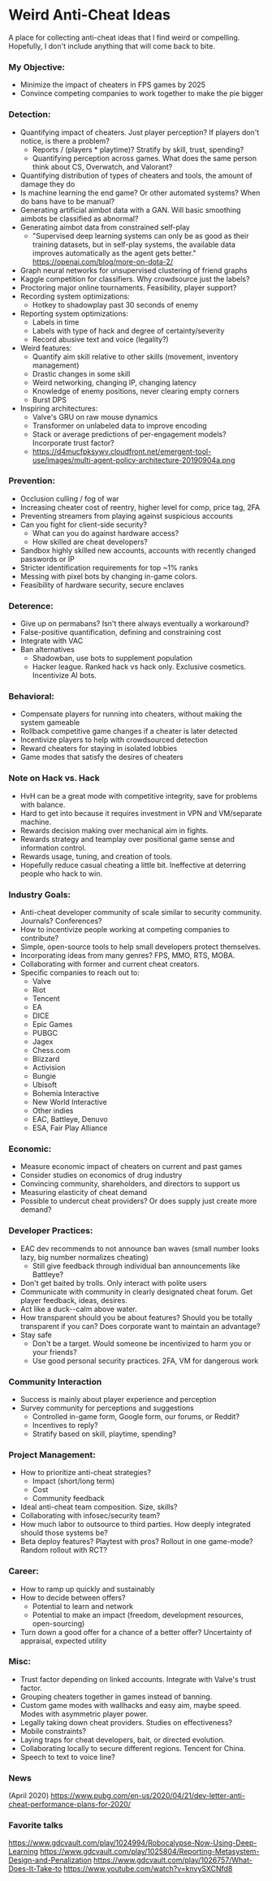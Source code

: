 # Weird Anti-Cheat Ideas
A place for collecting anti-cheat ideas that I find weird or compelling.  
Hopefully, I don't include anything that will come back to bite.

### My Objective:
- Minimize the impact of cheaters in FPS games by 2025
- Convince competing companies to work together to make the pie bigger

### Detection:  
- Quantifying impact of cheaters. Just player perception? If players don't notice, is there a problem?  
  - Reports / (players * playtime)? Stratify by skill, trust, spending?
  - Quantifying perception across games. What does the same person think about CS, Overwatch, and Valorant?
- Quantifying distribution of types of cheaters and tools, the amount of damage they do
- Is machine learning the end game? Or other automated systems? When do bans have to be manual?
- Generating artificial aimbot data with a GAN. Will basic smoothing aimbots be classified as abnormal?
- Generating aimbot data from constrained self-play
  -  "Supervised deep learning systems can only be as good as their training datasets, but in self-play systems, the available data improves automatically as the agent gets better." https://openai.com/blog/more-on-dota-2/
- Graph neural networks for unsupervised clustering of friend graphs
- Kaggle competition for classifiers. Why crowdsource just the labels?
- Proctoring major online tournaments. Feasibility, player support?
- Recording system optimizations:
  - Hotkey to shadowplay past 30 seconds of enemy
- Reporting system optimizations:
  - Labels in time
  - Labels with type of hack and degree of certainty/severity
  - Record abusive text and voice (legality?)
- Weird features:  
  - Quantify aim skill relative to other skills (movement, inventory management)   
  - Drastic changes in some skill  
  - Weird networking, changing IP, changing latency
  - Knowledge of enemy positions, never clearing empty corners
  - Burst DPS
 - Inspiring architectures:
   - Valve's GRU on raw mouse dynamics
   - Transformer on unlabeled data to improve encoding
   - Stack or average predictions of per-engagement models? Incorporate trust factor?
   - https://d4mucfpksywv.cloudfront.net/emergent-tool-use/images/multi-agent-policy-architecture-20190904a.png
  
### Prevention:  
- Occlusion culling / fog of war
- Increasing cheater cost of reentry, higher level for comp, price tag, 2FA
- Preventing streamers from playing against suspicious accounts
- Can you fight for client-side security?
  - What can you do against hardware access?  
  - How skilled are cheat developers?  
- Sandbox highly skilled new accounts, accounts with recently changed passwords or IP 
- Stricter identification requirements for top ~1% ranks  
- Messing with pixel bots by changing in-game colors.
- Feasibility of hardware security, secure enclaves

### Deterence:  
- Give up on permabans? Isn't there always eventually a workaround?  
- False-positive quantification, defining and constraining cost  
- Integrate with VAC 
- Ban alternatives
  - Shadowban, use bots to supplement population
  - Hacker league. Ranked hack vs hack only. Exclusive cosmetics. Incentivize AI bots.

### Behavioral:  
- Compensate players for running into cheaters, without making the system gameable  
- Rollback competitive game changes if a cheater is later detected  
- Incentivize players to help with crowdsourced detection  
- Reward cheaters for staying in isolated lobbies
- Game modes that satisfy the desires of cheaters

### Note on Hack vs. Hack
- HvH can be a great mode with competitive integrity, save for problems with balance.
- Hard to get into because it requires investment in VPN and VM/separate machine.
- Rewards decision making over mechanical aim in fights.
- Rewards strategy and teamplay over positional game sense and information control.
- Rewards usage, tuning, and creation of tools.
- Hopefully reduce casual cheating a little bit. Ineffective at deterring people who hack to win.

### Industry Goals:
- Anti-cheat developer community of scale similar to security community. Journals? Conferences?  
- How to incentivize people working at competing companies to contribute?
- Simple, open-source tools to help small developers protect themselves.  
- Incorporating ideas from many genres? FPS, MMO, RTS, MOBA.  
- Collaborating with former and current cheat creators.
- Specific companies to reach out to:
  - Valve
  - Riot
  - Tencent
  - EA
  - DICE
  - Epic Games
  - PUBGC
  - Jagex
  - Chess.com
  - Blizzard
  - Activision
  - Bungie
  - Ubisoft
  - Bohemia Interactive
  - New World Interactive
  - Other indies
  - EAC, Battleye, Denuvo
  - ESA, Fair Play Alliance

### Economic:  
- Measure economic impact of cheaters on current and past games
- Consider studies on economics of drug industry
- Convincing community, shareholders, and directors to support us
- Measuring elasticity of cheat demand
- Possible to undercut cheat providers? Or does supply just create more demand?

### Developer Practices:  
- EAC dev recommends to not announce ban waves (small number looks lazy, big number normalizes cheating)
  - Still give feedback through individual ban announcements like Battleye?
- Don't get baited by trolls. Only interact with polite users
- Communicate with community in clearly designated cheat forum. Get player feedback, ideas, desires.
- Act like a duck--calm above water.
- How transparent should you be about features? Should you be totally transparent if you can? Does corporate want to maintain an advantage?
- Stay safe
  - Don't be a target. Would someone be incentivized to harm you or your friends?  
  - Use good personal security practices. 2FA, VM for dangerous work

### Community Interaction
- Success is mainly about player experience and perception
- Survey community for perceptions and suggestions
  - Controlled in-game form, Google form, our forums, or Reddit?
  - Incentives to reply?
  - Stratify based on skill, playtime, spending?
  
### Project Management:
- How to prioritize anti-cheat strategies?
  - Impact (short/long term)
  - Cost
  - Community feedback
- Ideal anti-cheat team composition. Size, skills?  
- Collaborating with infosec/security team?  
- How much labor to outsource to third parties. How deeply integrated should those systems be?  
- Beta deploy features? Playtest with pros? Rollout in one game-mode? Random rollout with RCT?

### Career:
- How to ramp up quickly and sustainably
- How to decide between offers?
  - Potential to learn and network
  - Potential to make an impact (freedom, development resources, open-sourcing)
- Turn down a good offer for a chance of a better offer? Uncertainty of appraisal, expected utility

### Misc:  
- Trust factor depending on linked accounts. Integrate with Valve's trust factor.  
- Grouping cheaters together in games instead of banning.  
- Custom game modes with wallhacks and easy aim, maybe speed. Modes with asymmetric player power.  
- Legally taking down cheat providers. Studies on effectiveness? 
- Mobile constraints?  
- Laying traps for cheat developers, bait, or directed evolution.  
- Collaborating locally to secure different regions. Tencent for China.
- Speech to text to voice line?

### News
(April 2020) https://www.pubg.com/en-us/2020/04/21/dev-letter-anti-cheat-performance-plans-for-2020/

### Favorite talks
https://www.gdcvault.com/play/1024994/Robocalypse-Now-Using-Deep-Learning
https://www.gdcvault.com/play/1025804/Reporting-Metasystem-Design-and-Penalization
https://www.gdcvault.com/play/1026757/What-Does-It-Take-to
https://www.youtube.com/watch?v=knvySXCNfd8
